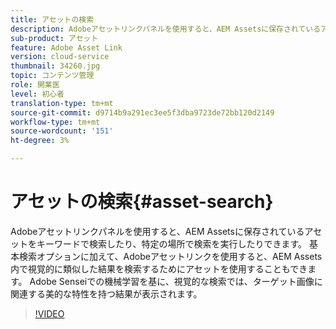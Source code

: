 ```yaml
---
title: アセットの検索
description: Adobeアセットリンクパネルを使用すると、AEM Assetsに保存されているアセットをキーワードで検索したり、特定の場所で検索を実行したりできます。 基本検索オプションに加えて、Adobeアセットリンクを使用すると、AEM Assets内で視覚的に類似した結果を検索するためにアセットを使用することもできます。 Adobe Senseiでの機械学習を基に、視覚的な検索では、ターゲット画像に関連する美的な特性を持つ結果が表示されます。
sub-product: アセット
feature: Adobe Asset Link
version: cloud-service
thumbnail: 34260.jpg
topic: コンテンツ管理
role: 開業医
level: 初心者
translation-type: tm+mt
source-git-commit: d9714b9a291ec3ee5f3dba9723de72bb120d2149
workflow-type: tm+mt
source-wordcount: '151'
ht-degree: 3%

---
```



# アセットの検索{#asset-search}

Adobeアセットリンクパネルを使用すると、AEM Assetsに保存されているアセットをキーワードで検索したり、特定の場所で検索を実行したりできます。 基本検索オプションに加えて、Adobeアセットリンクを使用すると、AEM Assets内で視覚的に類似した結果を検索するためにアセットを使用することもできます。 Adobe Senseiでの機械学習を基に、視覚的な検索では、ターゲット画像に関連する美的な特性を持つ結果が表示されます。

>[!VIDEO](https://video.tv.adobe.com/v/34260/?quality=12)

